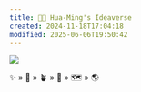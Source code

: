 ```yaml
---
title: 🧑‍🌾 Hua-Ming's Ideaverse
created: 2024-11-18T17:04:18
modified: 2025-06-06T19:50:42
---
```


![](/static/banner.png)

✨ » 🌱 » 🪴 » 🌲 » 🗺️ » 🌎
